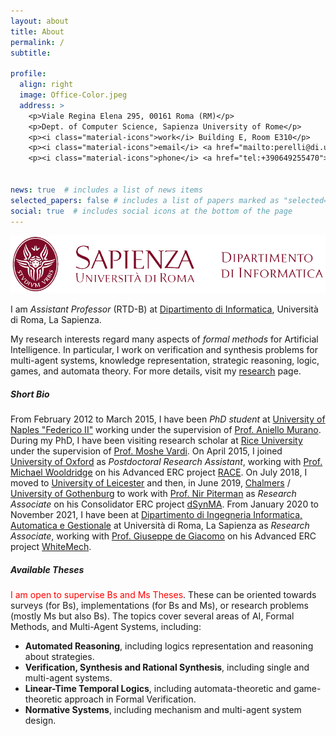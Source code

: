 ```yaml
---
layout: about
title: About
permalink: /
subtitle: 

profile:
  align: right
  image: Office-Color.jpeg
  address: >
    <p>Viale Regina Elena 295, 00161 Roma (RM)</p>
    <p>Dept. of Computer Science, Sapienza University of Rome</p>
    <p><i class="material-icons">work</i> Building E, Room E310</p>
    <p><i class="material-icons">email</i> <a href="mailto:perelli@di.uniroma1.it">perelli@di.uniroma1.it</a></p>
    <p><i class="material-icons">phone</i> <a href="tel:+390649255470"> +39.06.49255.470</a></p>
    

news: true  # includes a list of news items
selected_papers: false # includes a list of papers marked as "selected={true}"
social: true  # includes social icons at the bottom of the page
---
```

<img src="assets/img/di-inline-transparent.png" class="logo"  alt="logo of Sapienza University">

I am <em>Assistant Professor</em> (RTD-B) at [Dipartimento di Informatica](http://www.di.uniroma1.it/), Universit&agrave; di Roma, La Sapienza.

My research interests regard many aspects of <em>formal methods</em> for Artificial Intelligence. In particular, I work on verification and synthesis problems for multi-agent systems, knowledge representation, strategic reasoning, logic, games, and automata theory.
For more details, visit my [research](/research) page.


##### Short Bio

From February 2012 to March 2015, I have been <em>PhD student</em> at [University of Naples "Federico II"](http://www.unina.it) working under the supervision of [Prof. Aniello Murano](http://people.na.infn.it/~murano/).
During my PhD, I have been visiting research scholar at [Rice University](https://www.rice.edu/) under the supervision of [Prof. Moshe Vardi](https://www.cs.rice.edu/~vardi).
On April 2015, I joined [University of Oxford](http://www.ox.ac.uk/) as <em>Postdoctoral Research Assistant</em>, working with [Prof. Michael Wooldridge](http://www.cs.ox.ac.uk/people/michael.wooldridge/) on his Advanced ERC project [RACE](https://www.cs.ox.ac.uk/projects/RACE/index.html).
On July 2018, I moved to [University of Leicester](https://le.ac.uk/) and then, in June 2019, [Chalmers](https://www.chalmers.se/)&nbsp;/ [University of Gothenburg](https://www.gu.se/) to work with [Prof. Nir Piterman](http://www.cse.chalmers.se/~piterman/) as <em>Research Associate</em> on his Consolidator ERC project [dSynMA](https://dsynmaerc.bitbucket.io/).
From January 2020 to November 2021, I have been at [Dipartimento di Ingegneria Informatica, Automatica e Gestionale](http://www.diag.uniroma1.it/) at Universit&agrave; di Roma, La Sapienza as <em>Research Associate</em>, working with [Prof. Giuseppe de Giacomo](http://www.dis.uniroma1.it/degiacom/) on his Advanced ERC project [WhiteMech](https://whitemech.github.io/).

<!-- In November 2020, I obtained the National Scientific Qualification for [Associate Professor in Computer Science](https://asn18.cineca.it/pubblico/miur/esito-abilitato/01%252FB1/2/5) (Scientic Area INF/01). -->


<!-- In May 2021, I obtained the National Scientific Qualification for [Associate Professor in Mathematical Logic](https://asn18.cineca.it/pubblico/miur/esito-abilitato/01%252FA1/2/6) (Scientific Area MAT/01). -->

##### Available Theses

<span style="color:red">I am open to supervise Bs and Ms Theses</span>. These can be oriented towards surveys (for Bs), implementations (for Bs and Ms), or research problems (mostly Ms but also Bs). The topics cover several areas of AI, Formal Methods, and Multi-Agent Systems, including:

- **Automated Reasoning**, including logics representation and reasoning about strategies.
- **Verification, Synthesis and Rational Synthesis**, including single and multi-agent systems.
- **Linear-Time Temporal Logics**, including automata-theoretic and game-theoretic approach in Formal Verification.
- **Normative Systems**, including mechanism and multi-agent system design.
